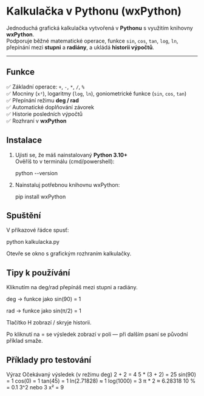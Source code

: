 # Kalkulačka v Pythonu (wxPython)

Jednoduchá grafická kalkulačka vytvořená v **Pythonu** s využitím knihovny **wxPython**.  
Podporuje běžné matematické operace, funkce `sin`, `cos`, `tan`, `log`, `ln`, přepínání mezi **stupni** a **radiány**, a ukládá **historii výpočtů**.

---

## Funkce

✅ Základní operace: `+`, `-`, `*`, `/`, `%`  
✅ Mocniny (`x²`), logaritmy (`log`, `ln`), goniometrické funkce (`sin`, `cos`, `tan`)  
✅ Přepínání režimu **deg / rad**  
✅ Automatické doplňování závorek  
✅ Historie posledních výpočtů  
✅ Rozhraní v **wxPython**

## Instalace

1. Ujisti se, že máš nainstalovaný **Python 3.10+**  
   Ověříš to v terminálu (cmd/powershell):

   python --version
   
2. Nainstaluj potřebnou knihovnu wxPython:

   pip install wxPython

## Spuštění
V příkazové řádce spusť:

python kalkulacka.py

Otevře se okno s grafickým rozhraním kalkulačky.

## Tipy k používání

Kliknutím na deg/rad přepínáš mezi stupni a radiány.

deg → funkce jako sin(90) = 1

rad → funkce jako sin(π/2) = 1

Tlačítko H zobrazí / skryje historii.

Po kliknutí na = se výsledek zobrazí v poli — při dalším psaní se původní příklad smaže.

## Příklady pro testování
Výraz	Očekávaný výsledek (v režimu deg)
2 + 2 =	4
5 * (3 + 2) =	25
sin(90) =	1
cos(0) =	1
tan(45) =	1
ln(2.71828)	≈ 1
log(1000) =	3
π * 2	≈ 6.28318
10 % =	0.1
3^2 nebo 3 x² =	9
